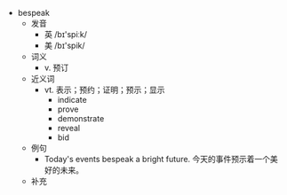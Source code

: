 - bespeak
  - 发音
    - 英 /bɪ'spiːk/
    - 美 /bɪ'spik/
  - 词义
    - v. 预订
  - 近义词
    - vt. 表示；预约；证明；预示；显示
      - indicate
      - prove
      - demonstrate
      - reveal
      - bid
  - 例句
    - Today's events bespeak a bright future. 今天的事件预示着一个美好的未来。
  - 补充
